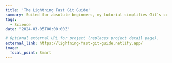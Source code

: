```yaml
---
title: 'The Lightning Fast Git Guide'
summary: Suited for absolute beginners, my tutorial simplifies Git’s complexities into digestible chunks, ensuring rapid comprehension and laying the foundation for efficient version control. Get hands-on with seamless version control using step-by-step instructions. Start your Git journey today by building your Research Compendium on Git!
tags:
  - Science
date: "2024-03-05T00:00:00Z"

# Optional external URL for project (replaces project detail page).
external_link: https://lightning-fast-git-guide.netlify.app/
image:
  focal_point: Smart
---
```

